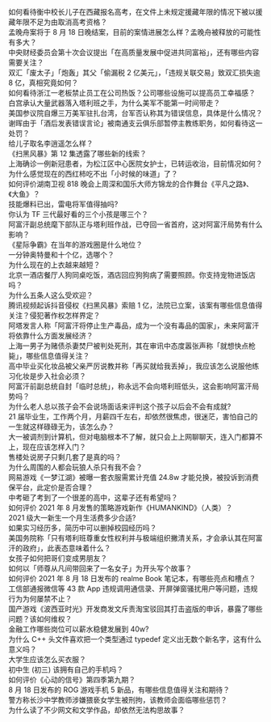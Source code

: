 如何看待衡中校长儿子在西藏报名高考，在文件上未规定援藏年限的情况下被以援藏年限不足为由取消高考资格？  
孟晚舟案将于 8 月 18 日晚结案，目前的案情进展怎么样？孟晚舟被释放的可能性有多大？  
中央财经委员会第十次会议提出「在高质量发展中促进共同富裕」，还有哪些内容需要关注？  
双汇「废太子」「炮轰」其父「偷漏税 2 亿美元」，「违规关联交易」致双汇损失逾 8 亿，真相究竟如何？  
如何看待浙江一老板禁止员工在公司热饭？公司哪些设施可以提高员工幸福感？  
白宫承认大量武器落入塔利班之手，为什么美军不能第一时间带走？  
美国参议院自爆三万美军驻扎台湾，台军否认称其为错误信息，具体是什么情况？  
谢晖由于「酒后发表错误言论」被南通支云俱乐部暂停主教练职务，如何看待这一处罚？  
给儿子取名李逍遥怎么样？  
《扫黑风暴》第 12 集透露了哪些新的线索？  
上海确诊一例新冠患者，为松江区中心医院女护士，已转运收治，目前情况如何？  
为什么感觉现在的西红柿吃不出「小时候的味道」了？  
如何评价湖南卫视 818 晚会上周深和国乐大师方锦龙的合作舞台《平凡之路》、《大鱼》？  
技能爆料已出，雷电将军值得抽吗?  
你认为 TF 三代最好看的三个小孩是哪三个？  
阿富汗副总统麾下部队正与塔利班作战，已夺回一省首府，这对阿富汗局势有什么影响？  
《星际争霸》在当年的游戏圈是什么地位？  
一分钟奥特曼和十个亿，选哪个？  
为什么现在的上衣越来越短？  
北京一酒店餐厅人狗同桌吃饭，酒店回应狗狗病了需要照顾。你支持宠物进饭店吗？  
为什么五条人这么受欢迎？  
腾讯视频起诉抖音侵权《扫黑风暴》索赔 1 亿，法院已立案，该案有哪些信息值得关注？侵犯著作权怎样界定？  
阿塔发言人称「阿富汗将停止生产毒品，成为一个没有毒品的国家」，未来阿富汗将依靠什么方面发展经济？  
上海一男子为赌债杀妻焚尸被判处死刑，其在审讯中态度嚣张声称「就想快点枪毙」，哪些信息值得关注？  
高中毕业买化妆品被父亲严厉说教并称「再买就给我丢掉」，我应该怎么说服他练习化妆是步入社会必须？  
阿富汗前副总统自封「临时总统」，称永远不会向塔利班低头，这会影响阿富汗局势吗？  
为什么老人总以孩子会不会说场面话来评判这个孩子以后会不会有成就?  
21 届毕业生，工作两个月，月薪四千左右，却依然很焦虑，很迷茫，害怕自己的一生就这样碌碌无为，该怎么办？  
大一被调剂到计算机，但对电脑根本不了解，就只会上上网聊聊天，连入门都算不上，现在应该怎样入门？  
售楼处说房子只剩几套了是真的吗？  
为什么周围的人都会玩狼人杀只有我不会？  
网易游戏《一梦江湖》被曝一套衣服需累计充值 24.8w 才能兑换，被投诉到消费保平台，此定价是否合理？  
中考砸了考到了一个很差的高中，这辈子还有希望吗？  
如何评价 2021 年 8 月发售的策略游戏新作《HUMANKIND》（人类）？  
2021 级大一新生一个月生活费多少合适?  
如果实习经历多，简历中可以删掉校园经历吗？  
美国务院称「只有塔利班尊重女性权利并与极端组织撇清关系，才会承认其在阿富汗的政府」，此表态意味着什么？  
女孩子如何把哥们变成男朋友？  
如何以「师尊从凡间带回来了一名女子」为开头写个故事？  
如何评价 2021 年 8 月 18 日发布的 realme Book 笔记本，有哪些亮点和槽点？  
工信部通报微信等 43 款 App 违规调用通信录、开屏弹窗骚扰用户等问题，违规行为为何屡禁不止？  
国产游戏《波西亚时光》开发商发文斥责淘宝驳回其打击盗版的申诉，暴露了哪些问题？该如何维权？  
金融工作哪些岗位可以薪水稳健发展到 40w?  
为什么 C++ 头文件喜欢把一个类型通过 typedef 定义出无数个新名字，这有什么意义吗？  
大学生应该怎么买衣服？  
初中生 (初三) 该拥有自己的手机吗？  
如何评价《心动的信号》第四季第九期？  
8 月 18 日发布的 ROG 游戏手机 5 新品，有哪些信息值得关注和期待？  
警方称长沙中学教师涉嫌猥亵女学生被刑拘，该教师会面临哪些惩罚？  
为什么读了不少网文和文学作品，却依然无法构思故事？  
